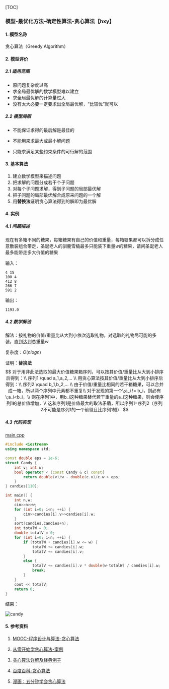 [TOC] 

### 模型-最优化方法-确定性算法-贪心算法【hxy】

#### 1. 模型名称

贪心算法（Greedy Algorithm）

#### 2. 模型评价

##### 2.1 适用范围

- 原问题复杂度过高
- 求全局最优解的数学模型难以建立
- 求全局最优解的计算量过大
- 没有太大必要一定要求出全局最优解，“比较优”就可以

##### 2.2 模型局限

- 不能保证求得的最后解是最佳的

- 不能用来求最大或最小解问题

- 只能求满足某些约束条件的可行解的范围

#### 3. 基本算法

1. 建立数学模型来描述问题
2. 把求解的问题分成若干个子问题
3. 对每个子问题求解，得到子问题的局部最优解
4. 把子问题的局部最优解合成原来问题的一个解
5. 用**替换法**证明贪心算法得到的解即为最优解

#### 4. 实例

##### 4.1 问题描述

现在有多箱不同的糖果，每箱糖果有自己的价值和重量，每箱糖果都可以拆分成任意散装组合带走，圣诞老人的驯鹿雪橇最多只能装下重量$w$的糖果，请问圣诞老人最多能带走多大价值的糖果

输入：

```
4 15
100 4
412 8
266 7
591 2
```

输出：

```
1193.0
```

##### 4.2 数学解法

解法：按礼物的价值/重量比从大到小依次选取礼物，对选取的礼物尽可能的多装，直到达到总重量$w$

复杂度：$O(nlogn)$

证明：**替换法**
$$
对于用非此法选取的最大价值糖果箱序列，可以按其价值/重量比从大到小排序后得到：\\
序列1 \quad a_1,a_2,... \\
用贪心算法按其价值/重量比从大到小排序后得到：\\
序列2 \quad b_1,b_2,... \\
由于价值/重量比相同的若干箱糖果，可以合并成一箱，所以两个序列中元素都不重复\\
对于发现的第一个\;a_i != b_i，则必有\;a_i<b_i，\\
则在序列1中，用b_i这种糖果替代若干重量的a_i这种糖果，则会使序列1的总价值增加，\\
这和序列1是价值最大的取法矛盾，所以序列1=序列2（序列2不可能是序列1的一个前缀且比序列1短）
$$

##### 4.3 代码实现

 [main.cpp](greedy/main.cpp) 

```c++
#include <iostream>
using namespace std;

const double eps = 1e-6;
struct Candy {
    int v; int w;
    bool operator < (const Candy & c) const{
        return double(v)/w - double(c.v)/c.w > eps;
    }
} candies[110];

int main() {
    int n,w;
    cin>>n>>w;
    for (int i=0; i<n; ++i) {
        cin>>candies[i].v>>candies[i].w;
    }
    sort(candies,candies+n);
    int totalW = 0;
    double totalV = 0;
    for (int i=0; i<n; ++i) {
        if (totalW + candies[i].w <= w) {
            totalW += candies[i].w;
            totalV += candies[i].v;
        }
        else {
            totalV += candies[i].v * double(w-totalW) / candies[i].w;
            break;
        }
    }
    cout << totalV;
    return 0;
}
```

结果：

![candy](/Users/xinyuanhe/Desktop/working/2021美赛/模型/【正式】模型-最优化方法-确定性算法-贪心算法【hxy】/candy.png)

#### 5. 参考资料

1. [MOOC-程序设计与算法-贪心算法](https://www.icourse163.org/learn/PKU-1001894005?tid=1466895451#/learn/content?type=detail&id=1247111285&sm=1)

2. [从零开始学贪心算法-案例](https://blog.csdn.net/qq_32400847/article/details/51336300?spm=1001.2101.3001.6650.2&utm_medium=distribute.pc_relevant.none-task-blog-2%7Edefault%7ECTRLIST%7ERate-2.pc_relevant_paycolumn_v3&depth_1-utm_source=distribute.pc_relevant.none-task-blog-2%7Edefault%7ECTRLIST%7ERate-2.pc_relevant_paycolumn_v3&utm_relevant_index=5)

3. [贪心算法详解及经典例子](https://blog.csdn.net/qq_37763204/article/details/79289532)

4. [百度百科-贪心算法](https://baike.baidu.com/item/%E8%B4%AA%E5%BF%83%E7%AE%97%E6%B3%95/5411800?fr=aladdin)
5. [漫画：五分钟学会贪心算法](https://zhuanlan.zhihu.com/p/76164082)